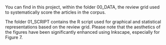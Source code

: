You can find in this project, within the folder 00_DATA, the review grid used to systematically score the articles in the corpus.

The folder 01_SCRIPT contains the R script used for graphical and statistical representations based on the review grid. Please note that the aesthetics of the figures have been significantly enhanced using Inkscape, especially for Figure 7.
